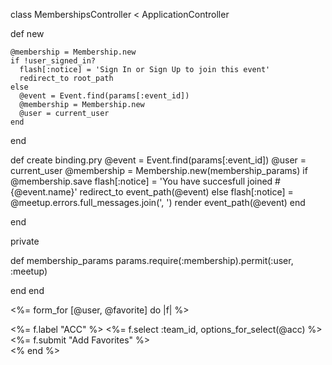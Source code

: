 class MembershipsController < ApplicationController

  def new

    @membership = Membership.new
    if !user_signed_in?
      flash[:notice] = 'Sign In or Sign Up to join this event'
      redirect_to root_path
    else
      @event = Event.find(params[:event_id])
      @membership = Membership.new
      @user = current_user
    end
  end

  def create
    binding.pry
    @event = Event.find(params[:event_id])
    @user = current_user
    @membership = Membership.new(membership_params)
    if @membership.save
      flash[:notice] = 'You have succesfull joined #{@event.name}'
      redirect_to event_path(@event)
    else
      flash[:notice] = @meetup.errors.full_messages.join(', ')
      render event_path(@event)
    end


  end

  private

  def membership_params
    params.require(:membership).permit(:user, :meetup)

  end
end

<%= form_for [@user, @favorite] do |f| %>
  <div class="row">
      <%= f.label "ACC" %>
      <%= f.select :team_id, options_for_select(@acc) %>
  </div>

  <div class="actions">
    <%= f.submit "Add Favorites" %>
  </div>
<% end %>
